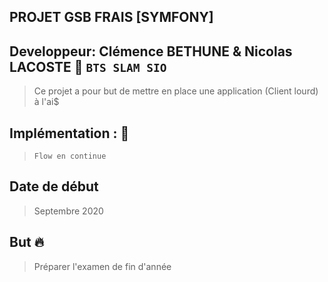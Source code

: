 ## PROJET GSB FRAIS [SYMFONY]


## Developpeur: Clémence BETHUNE & Nicolas LACOSTE :bug: `BTS SLAM SIO`

> Ce projet a pour but de mettre en place une application (Client lourd) à l'ai$

## Implémentation : :rocket:

> `Flow en continue`

## Date de début
> Septembre 2020


## But :fire:

> Préparer l'examen de fin d'année
